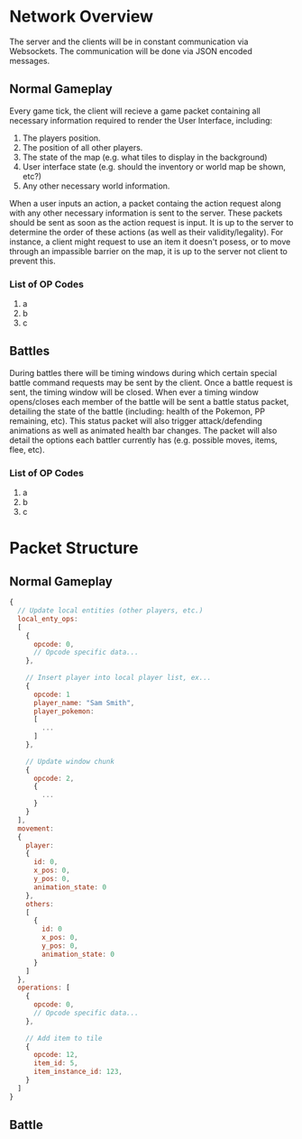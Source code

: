 Network Overview
======

The server and the clients will be in constant communication via Websockets. The communication will be done via JSON encoded messages.

## Normal Gameplay

Every game tick, the client will recieve a game packet containing all necessary information required to render the User Interface, including:
1. The players position.
2. The position of all other players.
3. The state of the map (e.g. what tiles to display in the background)
4. User interface state (e.g. should the inventory or world map be shown, etc?)
5. Any other necessary world information.

When a user inputs an action, a packet containg the action request along with any other necessary information is sent to the server.
These packets should be sent as soon as the action request is input.
It is up to the server to determine the order of these actions (as well as their validity/legality).
For instance, a client might request to use an item it doesn't posess, or to move through an impassible barrier on the map, it is up to the server not client to prevent this.

### List of OP Codes
1. a
2. b
3. c

## Battles

During battles there will be timing windows during which certain special battle command requests may be sent by the client. Once a battle request is sent, the timing window will be closed. When ever a timing window opens/closes each member of the battle will be sent a battle status packet, detailing the state of the battle (including: health of the Pokemon, PP remaining, etc). This status packet will also trigger attack/defending animations as well as animated health bar changes. The packet will also detail the options each battler currently has (e.g. possible moves, items, flee, etc).

### List of OP Codes
1. a
2. b
3. c

Packet Structure
======

## Normal Gameplay

```js
{
  // Update local entities (other players, etc.)
  local_enty_ops:
  [
    {
      opcode: 0,
      // Opcode specific data...
    },
    
    // Insert player into local player list, ex...
    {
      opcode: 1
      player_name: "Sam Smith",
      player_pokemon:
      [
        ...
      ]
    },
    
    // Update window chunk
    {
      opcode: 2,
      {
        ...
      }
    }
  ],
  movement:
  {
    player:
    {
      id: 0,
      x_pos: 0,
      y_pos: 0,
      animation_state: 0
    },
    others:
    [
      {
        id: 0
        x_pos: 0,
        y_pos: 0,
        animation_state: 0
      }
    ]
  },
  operations: [
    {
      opcode: 0,
      // Opcode specific data...
    },
    
    // Add item to tile
    {
      opcode: 12,
      item_id: 5,
      item_instance_id: 123,
    }
  ]
}
```

## Battle
